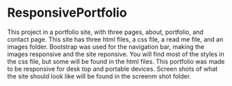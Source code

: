 # ResponsivePortfolio
This project in a portfolio site, with three pages, about, portfolio, and contact page. This site has three html files, a css file, a read me file, and an images folder. Bootstrap was used for the navigation bar, making the images responsive and the site reponsive. You will find most of the styles in the css file, but some will be found in the html files. This portfolio was made to be responsive for desk top and portable devices. Screen shots of what the site should look like will be found in the screenm shot folder. 
